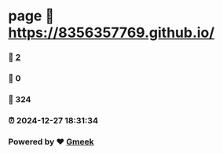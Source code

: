 # page :link: https://8356357769.github.io/ 
### :page_facing_up: [2](https://8356357769.github.io//tag.html) 
### :speech_balloon: 0 
### :hibiscus: 324 
### :alarm_clock: 2024-12-27 18:31:34 
### Powered by :heart: [Gmeek](https://github.com/Meekdai/Gmeek)
